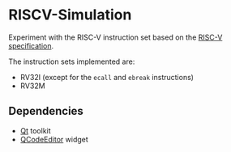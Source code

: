 # RISCV-Simulation

Experiment with the RISC-V instruction set based on
the [RISC-V specification](https://riscv.org/wp-content/uploads/2017/05/riscv-spec-v2.2.pdf).

The instruction sets implemented are:

- RV32I (except for the `ecall` and `ebreak` instructions)
- RV32M

## Dependencies

- [Qt](https://www.qt.io/) toolkit
- [QCodeEditor](https://github.com/rafal-tarnow/K-Editor) widget